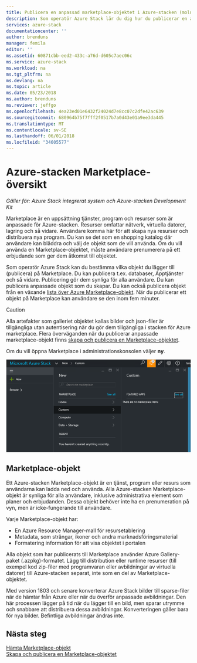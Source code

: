 ```yaml
---
title: Publicera en anpassad marketplace-objektet i Azure-stacken (moln operator) | Microsoft Docs
description: Som operatör Azure Stack lär du dig hur du publicerar en anpassad marketplace-objektet i Azure-stacken.
services: azure-stack
documentationcenter: ''
author: brenduns
manager: femila
editor: ''
ms.assetid: 60871cbb-eed2-433c-a76d-d605c7aec06c
ms.service: azure-stack
ms.workload: na
ms.tgt_pltfrm: na
ms.devlang: na
ms.topic: article
ms.date: 05/23/2018
ms.author: brenduns
ms.reviewer: jeffgo
ms.openlocfilehash: 4ea23ed01e6432f24024d7e8cc07c2dfe42ac639
ms.sourcegitcommit: 680964b75f7fff2f0517b7a0d43e01a9ee3da445
ms.translationtype: MT
ms.contentlocale: sv-SE
ms.lasthandoff: 06/01/2018
ms.locfileid: "34605577"
---
```

# <a name="the-azure-stack-marketplace-overview"></a>Azure-stacken Marketplace-översikt

*Gäller för: Azure Stack integrerat system och Azure-stacken Development Kit*

Marketplace är en uppsättning tjänster, program och resurser som är anpassade för Azure-stacken. Resurser omfattar nätverk, virtuella datorer, lagring och så vidare. Användare komma här för att skapa nya resurser och distribuera nya program. Du kan se det som en shopping katalog där användare kan bläddra och välj de objekt som de vill använda. Om du vill använda en Marketplace-objektet, måste användare prenumerera på ett erbjudande som ger dem åtkomst till objektet.

Som operatör Azure Stack kan du bestämma vilka objekt du lägger till (publicera) på Marketplace. Du kan publicera t.ex. databaser, Apptjänster och så vidare. Publicering gör dem synliga för alla användare. Du kan publicera anpassade objekt som du skapar. Du kan också publicera objekt från en växande [lista över Azure Marketplace-objekt](azure-stack-marketplace-azure-items.md). När du publicerar ett objekt på Marketplace kan användare se den inom fem minuter.

> [!Caution]  
> Alla artefakter som galleriet objektet kallas bilder och json-filer är tillgängliga utan autentisering när du gör dem tillgängliga i stacken för Azure marketplace. Flera överväganden när du publicerar anpassade marketplace-objekt finns [skapa och publicera en Marketplace-objektet](azure-stack-create-and-publish-marketplace-item.md).

Om du vill öppna Marketplace i administrationskonsolen väljer **ny**.

![](media/azure-stack-publish-custom-marketplace-item/image1.png)

## <a name="marketplace-items"></a>Marketplace-objekt
Ett Azure-stacken Marketplace-objekt är en tjänst, program eller resurs som användarna kan ladda ned och använda. Alla Azure-stacken Marketplace-objekt är synliga för alla användare, inklusive administrativa element som planer och erbjudanden. Dessa objekt behöver inte ha en prenumeration på vyn, men är icke-fungerande till användare.

Varje Marketplace-objekt har:

* En Azure Resource Manager-mall för resursetablering
* Metadata, som strängar, ikoner och andra marknadsföringsmaterial
* Formatering information för att visa objektet i portalen

Alla objekt som har publicerats till Marketplace använder Azure Gallery-paket (.azpkg)-formatet. Lägg till distribution eller runtime resurser (till exempel kod zip-filer med programvaran eller avbildningar av virtuella datorer) till Azure-stacken separat, inte som en del av Marketplace-objektet. 

Med version 1803 och senare konverterar Azure Stack bilder till sparse-filer när de hämtar från Azure eller när du överför anpassade avbildningar. Den här processen lägger på tid när du lägger till en bild, men sparar utrymme och snabbare att distribuera dessa avbildningar. Konverteringen gäller bara för nya bilder.  Befintliga avbildningar ändras inte. 

## <a name="next-steps"></a>Nästa steg
[Hämta Marketplace-objekt](azure-stack-download-azure-marketplace-item.md)  
[Skapa och publicera en Marketplace-objektet](azure-stack-create-and-publish-marketplace-item.md)

